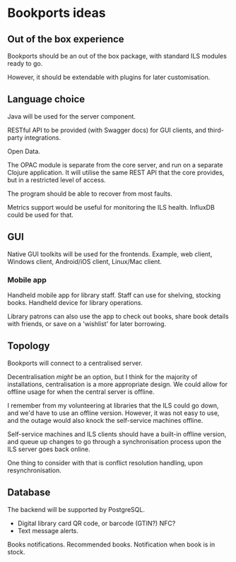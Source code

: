 # Bookports ideas

## Out of the box experience

Bookports should be an out of the box package, with standard ILS
modules ready to go.

However, it should be extendable with plugins for later customisation.

## Language choice

Java will be used for the server component.

RESTful API to be provided (with Swagger docs) for GUI clients, and
third-party integrations.

Open Data.

The OPAC module is separate from the core server, and
run on a separate Clojure application. It will utilise the same REST API that
the core provides, but in a restricted level of access.

The program should be able to recover from most faults.

Metrics support would be useful for monitoring the ILS
health. InfluxDB could be used for that.

## GUI

Native GUI toolkits will be used for the frontends. Example, web
client, Windows client, Android/iOS client, Linux/Mac client.

### Mobile app

Handheld mobile app for library staff.
Staff can use for shelving, stocking books. Handheld device for
library operations.

Library patrons can also use the app to check out books, share book details
with friends, or save on a 'wishlist' for later borrowing.

## Topology

Bookports will connect to a centralised server.



Decentralisation _might_ be an option, but I think for the majority of
installations, centralisation is a more appropriate design. We could
allow for offline usage for when the central server is offline.

I remember from my volunteering at libraries that the ILS could go
down, and we'd have to use an offline version. However, it was not
easy to use, and the outage would also knock the self-service machines
offline.

Self-service machines and ILS clients should have a built-in
offline version, and queue up changes to go through a synchronisation
process upon the ILS server goes back online.

One thing to consider with that is conflict resolution handling, upon
resynchronisation.

## Database

The backend will be supported by PostgreSQL.

* Digital library card
    QR code, or barcode (GTIN?)
    NFC?
* Text message alerts.

Books notifications.
Recommended books.
Notification when book is in stock.
